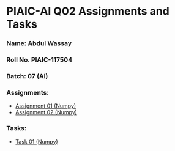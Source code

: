 # PIAIC-AI Q02 Assignments and Tasks
### Name: Abdul Wassay
### Roll No. PIAIC-117504
### Batch: 07 (AI)
### Assignments:
  * [Assignment 01 (Numpy)](Assignments/Assignment01_(NumpyFundamentals).ipynb)
  * [Assignment 02 (Numpy)](Assignments/Assignment02_(NumpyFundamentals).ipynb)
  
### Tasks:
  * [Task 01 (Numpy)](Tasks/Assignment02_(NumpyFundamentals).ipynb)
